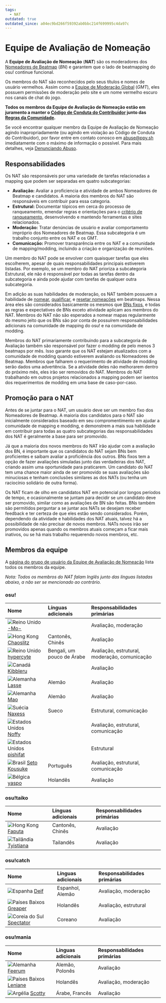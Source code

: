 ```yaml
---
tags:
  - NAT
outdated: true
outdated_since: a04ec9bd266f59392ab0bbc214f699995c4da97c
---
```


# Equipe de Avaliação de Nomeação

A **Equipe de Avaliação de Nomeação** (***NAT***) são os moderadores dos [Nomeadores de Beatmap](/wiki/People/The_Team/Beatmap_Nominators) (*BN*) e garantem que o lado de beatmapping do osu! continue funcional.

Os membros do NAT são reconhecidos pelo seus títulos e nomes de usuário vermelhos. Assim como a [Equipe de Moderação Global](/wiki/People/The_Team/Global_Moderation_Team) (*GMT*), eles possuem permissões de moderação pelo site e um nome vermelho escuro nos canais de chat do jogo.

**Todos os membros da Equipe de Avaliação de Nomeação estão em juramento a manter o [Código de Conduta do Contribuidor](/wiki/Contributor_Code_of_Conduct) junto das [Regras da Comunidade](/wiki/Rules).**

Se você encontrar qualquer membro da Equipe de Avaliação de Nomeação agindo inapropriadamente (ou agindo em violação ao Código de Conduta do Contribuidor), por favor entre em contato conosco em [abuse@ppy.sh](mailto:abuse@ppy.sh) imediatamente com o máximo de informação o possível. Para mais detalhes, veja [Denunciando Abuso](/wiki/Reporting_Bad_Behaviour/Abuse).

## Responsabilidades

Os NAT são responsáveis por uma variedade de tarefas relacionadas a mapping que podem ser separadas em quatro subcategorias:

- **Avaliação:** Avaliar a proficiencia e atividade de ambos Nomeadores de Beatmap e candidatos. A maioria dos membros do NAT são responsáveis em contribuir para essa categoria.
- **Estrutural:** Documentar tópicos em cerca do processo de ranqueamento, emendar regras e orientações para o [critério de ranqueamento](/wiki/Ranking_Criteria), desenvolvendo e mantendo ferramentas e sites relacionados.
- **Moderação:** Tratar denúncias de usuário e avaliar comportamento impróprio dos Nomeadores de Beatmap. Essa subcategoria é um trabalho conjunto entre os NAT e os GMT.
- **Comunicação:** Promover transparência entre os NAT e a comunidade de mapping/modding, incluindo a criação e organização de reuniões.

Um membro do NAT pode se envolver com quaisquer tarefas que eles escolherem, apesar de quais responsabilidades principais estiverem listadas. Por exemplo, se um membro do NAT prioriza a subcategoria Estrutural, ele não é responsável por todas as tarefas dentro da subcategoria e ainda pode ajudar com tarefas de qualquer outra subcategoria.

Em adição as suas habilidades de moderação, os NAT também possuem a habilidade de [nomear](/wiki/Beatmap_ranking_procedure#nominations), [qualificar](/wiki/Beatmap_ranking_procedure#qualification), e [resetar nomeações](/wiki/Beatmap_ranking_procedure#nomination-resets) em beatmaps. Nessa área eles são considerados basicamente os mesmos que [BNs fixos](/wiki/People/The_Team/Beatmap_Nominators#nomeadores-de-beatmap-fixos), e todas as regras e expectatives de BNs exceto atividade aplicam aos membros do NAT. Membros do NAT não são esperados a nomear mapas regularmente do mesmo jeito que os BNs são por conta de possuírem responsabilidades adicionais na comunidade de mapping do osu! e na comunidade de modding. 

Membros do NAT primariamente contribuindo para a subcategoria de Avaliação também são responsável por fazer o modding de pelo menos 3 beatmaps por mês. Isso garante que os NAT estejam atualizados com a comunidade de modding quando estiverem avaliando os Nomeadores de Beatmap. Membros que falharem o requerimento de atividade de modding serão dados uma advertência. Se a atividade deles não melhorarem dentro do próximo mês, eles irão ser removidos do NAT. Membros do NAT trabalhando em outros projetos relacionados a mapping podem ser isentos dos requerimentos de modding em uma base de caso-por-caso.

## Promoção para o NAT

Antes de se juntar para o NAT, um usuário deve ser um membro fixo dos Nomeadores de Beatmap. A maioria dos candidatos para o NAT são inicialmente considerados baseado em seu compromentimento em ajudar a comunidade de mapping e modding, e demonstrem a mais sua habilidade em contribuir para todas as quatro subcategorias das responsabilidades dos NAT é geralmente a base para ser promovido.

Já que a maioria dos novos membros do NAT irão ajudar com a avaliação dos BN, é importante que os candidatos do NAT sejam BNs bem proficientes e saibam avaliar a proficiência dos outros. BNs fixos tem a opção de fazer avaliações simuladas junto das verdadeiras dos NAT, criando assim uma oportunidade para praticarem. Um candidato do NAT tem uma chance maior ainda de ser promovido se suas avaliações são minuciosas e tenham conclusões similares as dos NATs (ou tenha um raciocínio solidário de outra forma).

Os NAT ficam de olho em candidatos NAT em potencial por longos períodos de tempo, e ocasionalmente se juntam para decidir se um candidato deve ser promovido, similar como as avaliações de BN são feitas. BNs também são permitidos perguntar a se juntar aos NATs se desejam receber feedback e ter certeza de que eles estão sendo considerados. Porém, dependendo da atividade e habilidades dos NAT atuais, talvez há a possibilidade de não precisar de novos membros. NATs novos irão ser promovidos apenas quando os membros atuais começam a ficar mais inativos, ou se há mais trabalho requerendo novos membros, etc.

## Membros da equipe

A [página do grupo de usuário da Equipe de Avaliação de Nomeação](https://osu.ppy.sh/groups/7) lista todos os membros da equipe.

*Nota: Todos os membros do NAT falam Inglês junto das línguas listadas abaixo, a não ser se mencionado ao contrário.*

### osu!

| Nome | Línguas adicionais | Responsabilidades primárias |
| :-- | :-- | :-- |
| ![][flag_GB] [-Mo-](https://osu.ppy.sh/users/2202163) |  | Avaliação, moderação |
| ![][flag_HK] [Chaoslitz](https://osu.ppy.sh/users/3621552) | Cantonês, Chinês | Avaliação |
| ![][flag_GB] [hypercyte](https://osu.ppy.sh/users/9155377) | Bengali, um pouco de Árabe | Avaliação, estrutural, moderação, comunicação |
| ![][flag_CA] [Kibbleru](https://osu.ppy.sh/users/3193504) |  | Avaliação |
| ![][flag_DE] [Lasse](https://osu.ppy.sh/users/896613) | Alemão | Avaliação |
| ![][flag_DE] [Mao](https://osu.ppy.sh/users/2204515) | Alemão | Avaliação |
| ![][flag_SE] [Naxess](https://osu.ppy.sh/users/8129817) | Sueco | Estrutural, comunicação |
| ![][flag_US] [Noffy](https://osu.ppy.sh/users/1541323) |  | Avaliação, estrutural, comunicação |
| ![][flag_US] [pishifat](https://osu.ppy.sh/users/3178418) |  | Estrutural |
| ![][flag_BR] [Seto Kousuke](https://osu.ppy.sh/users/2857314) | Português | Avaliação, estrutural, comunicação |
| ![][flag_BE] [yaspo](https://osu.ppy.sh/users/4945926) | Holandês | Avaliação |

### osu!taiko

| Nome | Línguas adicionais | Responsabilidades primárias |
| :-- | :-- | :-- |
| ![][flag_HK] [Faputa](https://osu.ppy.sh/users/845733) | Cantonês, Chinês | Avaliação |
| ![][flag_TH] [Tyistiana](https://osu.ppy.sh/users/1421452) | Tailandês | Avaliação |

### osu!catch

| Nome | Línguas adicionais | Responsabilidades primárias |
| :-- | :-- | :-- |
| ![][flag_ES] [Deif](https://osu.ppy.sh/users/318565) | Espanhol, Alemão | Avaliação, moderação |
| ![][flag_NL] [Greaper](https://osu.ppy.sh/users/2369776) | Holandês | Avaliação, estrutural |
| ![][flag_KR] [Spectator](https://osu.ppy.sh/users/702598) | Coreano | Avaliação |

### osu!mania

| Nome | Línguas adicionais | Responsabilidades primárias |
| :-- | :-- | :-- |
| ![][flag_DE] [Feerum](https://osu.ppy.sh/users/4815717) | Alemão, Polonês | Avaliação |
| ![][flag_NL] [Leniane](https://osu.ppy.sh/users/7138602) | Holandês | Avaliação, moderação |
| ![][flag_DZ] [Scotty](https://osu.ppy.sh/users/11085809) | Árabe, Francês | Avaliação |

[flag_BE]: /wiki/shared/flag/BE.gif "Bélgica"
[flag_BR]: /wiki/shared/flag/BR.gif "Brasil"
[flag_CA]: /wiki/shared/flag/CA.gif "Canadá"
[flag_DE]: /wiki/shared/flag/DE.gif "Alemanha"
[flag_DZ]: /wiki/shared/flag/DZ.gif "Argélia"
[flag_ES]: /wiki/shared/flag/ES.gif "Espanha"
[flag_GB]: /wiki/shared/flag/GB.gif "Reino Unido"
[flag_HK]: /wiki/shared/flag/HK.gif "Hong Kong"
[flag_KR]: /wiki/shared/flag/KR.gif "Coreia do Sul"
[flag_NL]: /wiki/shared/flag/NL.gif "Países Baixos"
[flag_SE]: /wiki/shared/flag/SE.gif "Suécia"
[flag_TH]: /wiki/shared/flag/TH.gif "Tailândia"
[flag_US]: /wiki/shared/flag/US.gif "Estados Unidos"
